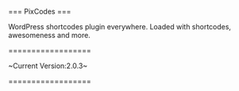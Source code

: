 === PixCodes ===

WordPress shortcodes plugin everywhere. Loaded with shortcodes, awesomeness and more.

==================

~Current Version:2.0.3~

==================
